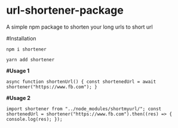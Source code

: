 ﻿# url-shortener-package

A simple npm package to shorten your long urls to short url

#Installation

`npm i shortener`

`yarn add shortener`


**#Usage 1**


`async function shortenUrl() {
        const shortenedUrl = await shortener("https://www.fb.com");
    }`


**#Usage 2**

`import shortener from "../node_modules/shortmyurl/";
const shortenedUrl = shortener("https://www.fb.com").then((res) => {
        console.log(res);
    });`




